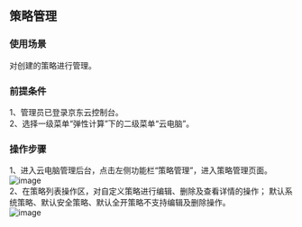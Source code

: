 ## 策略管理
### 使用场景
对创建的策略进行管理。<br>
### 前提条件
1、管理员已登录京东云控制台。<br>
2、选择一级菜单“弹性计算”下的二级菜单“云电脑”。<br>
### 操作步骤
1、进入云电脑管理后台，点击左侧功能栏“策略管理”，进入策略管理页面。<br>
![image](https://user-images.githubusercontent.com/103625856/172813294-fcc18c46-afec-4d92-92f9-d5e86a2cd3e1.png)<br>
2、在策略列表操作区，对自定义策略进行编辑、删除及查看详情的操作；
默认系统策略、默认安全策略、默认全开策略不支持编辑及删除操作。<br>
![image](https://user-images.githubusercontent.com/103625856/172814195-db1db29a-cd1e-4770-9281-e4f4dd4c4def.png)<br>



